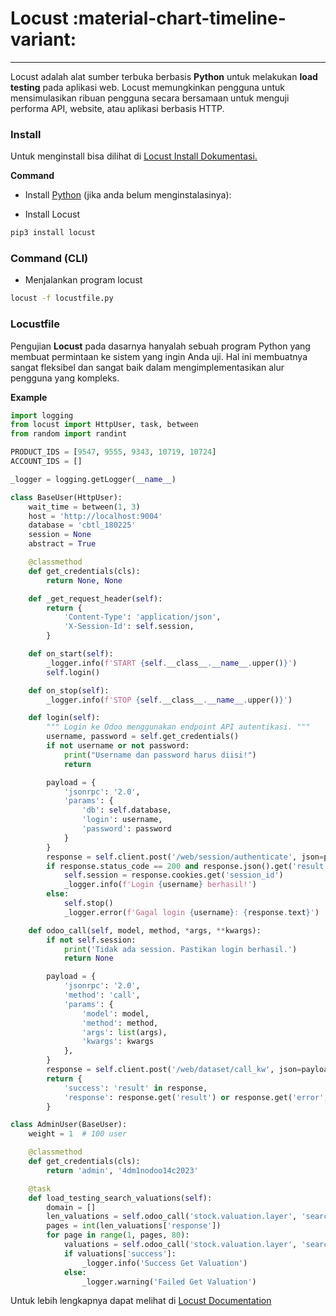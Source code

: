 # Locust :material-chart-timeline-variant:
-------------------------------------------

Locust adalah alat sumber terbuka berbasis **Python** untuk melakukan **load testing** pada aplikasi web. Locust memungkinkan pengguna untuk mensimulasikan ribuan pengguna secara bersamaan untuk menguji performa API, website, atau aplikasi berbasis HTTP.

### Install

Untuk menginstall bisa dilihat di [Locust Install Dokumentasi.](https://docs.locust.io/en/stable/installation.html)

**Command**

* Install [Python](https://docs.python-guide.org/starting/installation/) (jika anda belum menginstalasinya):

* Install Locust
```bash
pip3 install locust
```

### Command (CLI)

* Menjalankan program locust 
```bash
locust -f locustfile.py
```

### Locustfile

Pengujian **Locust** pada dasarnya hanyalah sebuah program Python yang membuat permintaan ke sistem yang ingin Anda uji. Hal ini membuatnya sangat fleksibel dan sangat baik dalam mengimplementasikan alur pengguna yang kompleks.

**Example**

```python title="locustfile.py"
import logging
from locust import HttpUser, task, between
from random import randint

PRODUCT_IDS = [9547, 9555, 9343, 10719, 10724]
ACCOUNT_IDS = []

_logger = logging.getLogger(__name__)

class BaseUser(HttpUser):
    wait_time = between(1, 3)
    host = 'http://localhost:9004'
    database = 'cbtl_180225'
    session = None
    abstract = True

    @classmethod
    def get_credentials(cls):
        return None, None

    def _get_request_header(self):
        return {
            'Content-Type': 'application/json',
            'X-Session-Id': self.session,
        }

    def on_start(self):
        _logger.info(f'START {self.__class__.__name__.upper()}')
        self.login()

    def on_stop(self):
        _logger.info(f'STOP {self.__class__.__name__.upper()}')

    def login(self):
        """ Login ke Odoo menggunakan endpoint API autentikasi. """
        username, password = self.get_credentials()
        if not username or not password:
            print("Username dan password harus diisi!")
            return

        payload = {
            'jsonrpc': '2.0',
            'params': {
                'db': self.database,
                'login': username,
                'password': password
            }
        }
        response = self.client.post('/web/session/authenticate', json=payload)
        if response.status_code == 200 and response.json().get('result', {}).get('uid'):
            self.session = response.cookies.get('session_id')
            _logger.info(f'Login {username} berhasil!')
        else:
            self.stop()
            _logger.error(f'Gagal login {username}: {response.text}')

    def odoo_call(self, model, method, *args, **kwargs):
        if not self.session:
            print('Tidak ada session. Pastikan login berhasil.')
            return None

        payload = {
            'jsonrpc': '2.0',
            'method': 'call',
            'params': {
                'model': model,
                'method': method,
                'args': list(args),
                'kwargs': kwargs
            },
        }
        response = self.client.post('/web/dataset/call_kw', json=payload, headers=self._get_request_header()).json()
        return {
            'success': 'result' in response,
            'response': response.get('result') or response.get('error', {})
        }

class AdminUser(BaseUser):
    weight = 1  # 100 user

    @classmethod
    def get_credentials(cls):
        return 'admin', '4dm1nodoo14c2023'

    @task
    def load_testing_search_valuations(self):
        domain = []
        len_valuations = self.odoo_call('stock.valuation.layer', 'search_count', domain)
        pages = int(len_valuations['response'])
        for page in range(1, pages, 80):
            valuations = self.odoo_call('stock.valuation.layer', 'search', domain, limit=80, offset=page, order='id ASC')
            if valuations['success']:
                _logger.info('Success Get Valuation')
            else:
                _logger.warning('Failed Get Valuation')
```

Untuk lebih lengkapnya dapat melihat di [Locust Documentation](https://docs.locust.io/en/stable/quickstart.html)


